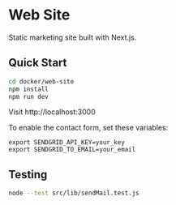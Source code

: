 # Web Site

Static marketing site built with Next.js.

## Quick Start

```bash
cd docker/web-site
npm install
npm run dev
```

Visit http://localhost:3000

To enable the contact form, set these variables:

```
export SENDGRID_API_KEY=your_key
export SENDGRID_TO_EMAIL=your_email
```

## Testing

```bash
node --test src/lib/sendMail.test.js
```
